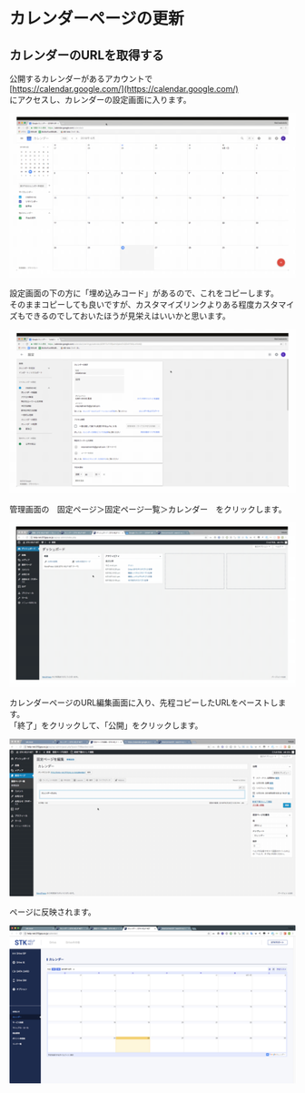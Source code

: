 # カレンダーページの更新

## カレンダーのURLを取得する

公開するカレンダーがあるアカウントで  
[https://calendar.google.com/](https://calendar.google.com/)  
にアクセスし、カレンダーの設定画面に入ります。

![](.gitbook/assets/2018-06-26-17.06.55.gif)

設定画面の下の方に「埋め込みコード」があるので、これをコピーします。  
そのままコピーしても良いですが、カスタマイズリンクよりある程度カスタマイズもできるのでしておいたほうが見栄えはいいかと思います。

![](.gitbook/assets/2018-06-26-17.59.23.gif)

管理画面の　固定ページ＞固定ページ一覧＞カレンダー　をクリックします。

![](.gitbook/assets/2018-06-26-17.09.48.gif)

カレンダーページのURL編集画面に入り、先程コピーしたURLをペーストします。  
「終了」をクリックして、「公開」をクリックします。

![](.gitbook/assets/2018-06-26-18.05.04.gif)

ページに反映されます。

![](.gitbook/assets/image%20%288%29.png)



